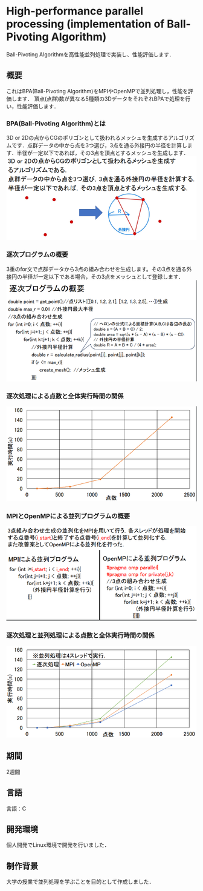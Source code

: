 # High-performance parallel processing (implementation of Ball-Pivoting Algorithm)

Ball-Pivoting Algorithmを高性能並列処理で実装し、性能評価します．

## 概要

これはBPA(Ball-Pivoting Algorithm)をMPIやOpenMPで並列処理し，性能を評価します．
頂点(点群)数が異なる5種類の3DデータをそれぞれBPAで処理を行い，性能評価します．

### BPA(Ball-Pivoting Algorithm)とは
3D or 2Dの点からCGのポリゴンとして扱われるメッシュを生成するアルゴリズムです．点群データの中から点を3つ選び，3点を通る外接円の半径を計算します．半径が一定以下であれば，その3点を頂点とするメッシュを生成します．
![エラー](image/BPA.png)

### 逐次プログラムの概要
3重のfor文で点群データから3点の組み合わせを生成します。その3点を通る外接円の半径が一定以下である場合，その3点をメッシュとして登録します．
![エラー](image/sequential_processing.png)

### 逐次処理による点数と全体実行時間の関係
![エラー](image/Relationshipbetweenthenumberofpointsobtainedbysequentialprocessingandtheoverallexecutiontime.png)

### MPIとOpenMPによる並列プログラムの概要
![エラー](image/OverviewofParallelProgrammingwithMPIandOpenMP.png)

### 逐次処理と並列処理による点数と全体実行時間の関係
![エラー](image/Relationshipbetweenthenumberofpointsandoverallexecutiontimebysequentialandparallelprocessing.png)
## 期間
2週間

## 言語
言語：C

## 開発環境
個人開発でLinux環境で開発を行いました．

## 制作背景
大学の授業で並列処理を学ぶことを目的として作成しました．
